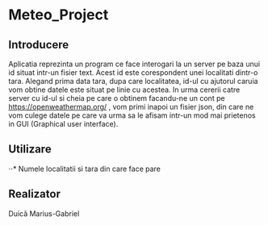 # Meteo_Project
## Introducere
Aplicatia reprezinta un program ce face interogari la un server pe baza unui id situat intr-un fisier text. Acest id este corespondent unei localitati dintr-o tara.
Alegand prima data tara, dupa care localitatea, id-ul cu ajutorul caruia vom obtine datele este situat pe linie cu acestea. In urma cererii catre server cu id-ul si cheia
pe care o obtinem facandu-ne un cont pe https://openweathermap.org/ , vom primi inapoi un fisier json, din care ne vom culege datele pe care va urma sa le afisam intr-un mod
mai prietenos in GUI (Graphical user interface).

## Utilizare

⋅⋅* Numele localitatii si tara din care face pare
## Realizator
Duică Marius-Gabriel

